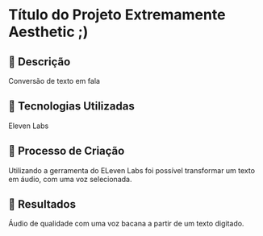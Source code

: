 # Título do Projeto Extremamente Aesthetic ;)

## 📒 Descrição
Conversão de texto em fala

## 🤖 Tecnologias Utilizadas
Eleven Labs

## 🧐 Processo de Criação
Utilizando a gerramenta do ELeven Labs foi possível transformar um texto em áudio, com uma voz selecionada.

## 🚀 Resultados
Áudio de qualidade com uma voz bacana a partir de um texto digitado.
